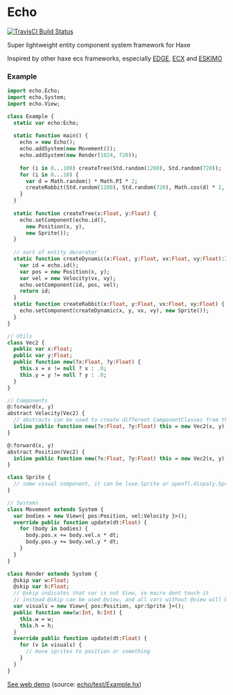 # Echo
[![TravisCI Build Status](https://travis-ci.org/octocake1/echo.svg?branch=master)](https://travis-ci.org/octocake1/echo)

Super lightweight entity component system framework for Haxe

Inspired by other haxe ecs frameworks, especially [EDGE](https://github.com/fponticelli/edge), [ECX](https://github.com/eliasku/ecx) and [ESKIMO](https://github.com/PDeveloper/eskimo)

### Example
```haxe
import echo.Echo;
import echo.System;
import echo.View;

class Example {
  static var echo:Echo;
  
  static function main() {
    echo = new Echo();
    echo.addSystem(new Movement());
    echo.addSystem(new Render(1024, 720));
    
    for (i in 0...100) createTree(Std.random(1280), Std.random(720));
    for (i in 0...10) {
      var d = Math.random() * Math.PI * 2;
      createRabbit(Std.random(1280), Std.random(720), Math.cos(d) * 2, Math.sin(d) * 2);
    }
  }
  
  static function createTree(x:Float, y:Float) {
    echo.setComponent(echo.id(), 
      new Position(x, y), 
      new Sprite());
  }
  
  // sort of entity decorator
  static function createDynamic(x:Float, y:Float, vx:Float, vy:Float):Int {
    var id = echo.id();
    var pos = new Position(x, y);
    var vel = new Velocity(vx, vy);
    echo.setComponent(id, pos, vel);
    return id;
  }
  static function createRabbit(x:Float, y:Float, vx:Float, vy:Float) {
    echo.setComponent(createDynamic(x, y, vx, vy), new Sprite());
  }
}

// Utils
class Vec2 {
  public var x:Float;
  public var y:Float;
  public function new(?x:Float, ?y:Float) {
    this.x = x != null ? x : .0;
    this.y = y != null ? y : .0;
  }
}

// Components
@:forward(x, y)
abstract Velocity(Vec2) { 
  // abstracts can be used to create different ComponentClasses from the same BaseClass without overhead
  inline public function new(?x:Float, ?y:Float) this = new Vec2(x, y);
}

@:forward(x, y)
abstract Position(Vec2) {
  inline public function new(?x:Float, ?y:Float) this = new Vec2(x, y);
}

class Sprite {
  // some visual component, it can be luxe.Sprite or openfl.dispaly.Sprite, for example
}

// Systems
class Movement extends System {
  var bodies = new View<{ pos:Position, vel:Velocity }>();
  override public function update(dt:Float) {
    for (body in bodies) {
      body.pos.x += body.vel.x * dt;
      body.pos.y += body.vel.y * dt;
    }
  }
}

class Render extends System {
  @skip var w:Float;
  @skip var h:Float;
  // @skip indicates that var is not View, so macro dont touch it
  // instead @skip can be used @view, and all vars without @view will be skipped
  var visuals = new View<{ pos:Position, spr:Sprite }>();
  public function new(w:Int, h:Int) {
    this.w = w;
    this.h = h;
  }
  override public function update(dt:Float) {
    for (v in visuals) {
      // move sprites to position or something
    }
  }
}
```

[See web demo](https://octocake1.github.io/echo/web/) (source: [echo/test/Example.hx](https://github.com/octocake1/echo/blob/master/test/Example.hx))

